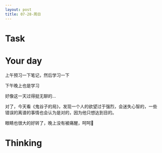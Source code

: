 ```yaml
---
layout: post
title: 07-28-周日
---
```




# Task



# Your day

上午预习一下笔记，然后学习一下

下午晚上也是学习

好像这一天过得挺无聊的...

对了，今天看《鬼谷子的局》，发现一个人的欲望过于强烈，会迷失心智的，一些错误的离谱的事情也会认为是对的，因为他只想达到目的。

眼睛也很大的好转了，晚上没有被痛醒，呵呵🙂

# Thinking




